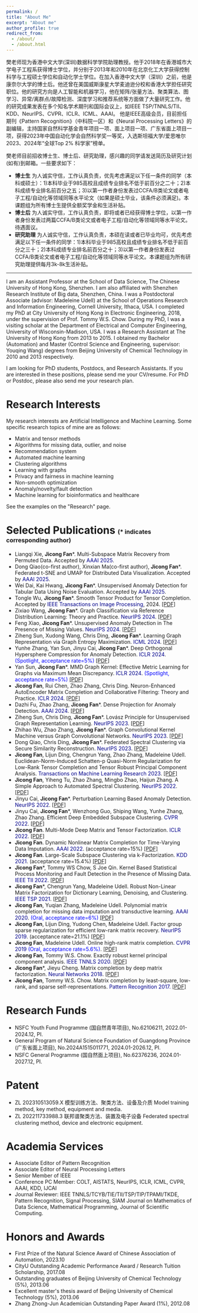 ```yaml
---
permalink: /
title: "About Me"
excerpt: "About me"
author_profile: true
redirect_from: 
  - /about/
  - /about.html
---
```



樊老师现为香港中文大学(深圳)数据科学学院助理教授。他于2018年在香港城市大学电子工程系获得博士学位，并分别于2013年和2010年在北京化工大学获得控制科学与工程硕士学位和自动化学士学位。在加入香港中文大学（深圳）之前，他是康奈尔大学的博士后。他还曾在美国威斯康星大学麦迪逊分校和香港大学担任研究职位。他的研究方向是人工智能和机器学习，他在矩阵/张量方法、聚类算法、图学习、异常/离群点/故障检测、深度学习和推荐系统等方面做了大量研究工作。他的研究成果发表在多个知名学术期刊和国际会议上，如IEEE TSP/TNNLS/TII、KDD、NeurIPS、CVPR、ICLR、ICML、AAAI。 他是IEEE高级会员，目前担任期刊《Pattern Recognition》（中科院一区）和《Neural Processing Letters》的副编辑，主持国家自然科学基金青年项目一项、面上项目一项、广东省面上项目一项，获得2023年中国自动化学会自然科学奖一等奖，入选斯坦福大学/爱思唯尔2023、2024年“全球Top 2% 科学家”榜单。

樊老师目前招收博士生、博士后、研究助理，感兴趣的同学请发送简历及研究计划(如有)到邮箱。一些要求如下：
* <strong>博士生</strong> 为人诚实守信，工作认真负责，优先考虑满足以下任一条件的同学（本科或硕士）：1)本科毕业于985高校且成绩专业排名不低于前百分之二十；2)本科成绩专业排名前百分之五；3)以第一作者身份发表过CCFA/B类论文或者电子工程/自动化等领域同等水平论文（如果是硕士毕业，该条件必须满足)。本课题组为所有博士生提供全额奖学金和生活补贴。
* <strong>博士后</strong> 为人诚实守信，工作认真负责，即将或者已经获得博士学位，以第一作者身份发表过两篇CCFA/B类论文或者电子工程/自动化等领域同等水平论文。待遇面议。
* <strong>研究助理</strong> 为人诚实守信，工作认真负责，本硕在读或者已毕业均可，优先考虑满足以下任一条件的同学：1)本科毕业于985高校且成绩专业排名不低于前百分之三十；2)本科成绩专业排名前百分之十；3)以第一作者身份发表过CCFA/B类论文或者电子工程/自动化等领域同等水平论文。本课题组为所有研究助理提供每月3k-8k生活补贴。


---

I am an Assistant Professor at the School of Data Science, The Chinese University of Hong Kong, Shenzhen. I am also affiliated with Shenzhen Research Institute of Big data, Shenzhen, China. I was a Postdoctoral Associate (advisor: Madeleine Udell) at the School of Operations Research and Information Engineering, Cornell University, Ithaca, USA. I completed my PhD at City University of Hong Kong in Electronic Engineering, 2018, under the supervision of Prof. Tommy W.S. Chow. During my PhD, I was a visiting scholar at the Department of Electrical and Computer Engineering, University of Wisconsin-Madison, USA. I was a Research Assistant at The University of Hong Kong from 2013 to 2015. I obtained my Bachelor (Automation) and Master (Control Science and Engineering, supervisor: Youqing Wang) degrees from Beijing University of Chemical Technology in 2010 and 2013 respectively.

I am looking for PhD students, Postdocs, and Research Assistants. If you are interested in these positions, please send me your CV/resume. For PhD or Postdoc, please also send me your research plan.



Research Interests
======
My research interests are Artificial Intelligence and Machine Learning. Some specific research topics of mine are as follows:
* Matrix and tensor methods
* Algorithms for missing data, outlier, and noise
* Recommendation system
* Automated machine learning
* Clustering algorithms
* Learning with graphs
* Privacy and fairness in machine learning
* Non-smooth optimization
* Anomaly/novelty/fault detection
* Machine learning for bioinformatics and healthcare

See the examples on the "Research" page.

Selected Publications <font size=3>(* indicates corresponding author)</font>
======

* Liangqi Xie, <strong>Jicong Fan</strong>*. Multi-Subspace Matrix Recovery from Permuted Data. Accepted by <font color=DarkBlue>AAAI 2025</font>.
* Dong Qiao(co-first author), Xinxian Ma(co-first author), <strong>Jicong Fan</strong>*. Federated t-SNE and UMAP for Distributed Data Visualization. Accepted by <font color=DarkBlue>AAAI 2025</font>. 
* Wei Dai, Kai Hwang, <strong>Jicong Fan</strong>*. Unsupervised Anomaly Detection for Tabular Data Using Noise Evaluation. Accepted by <font color=DarkBlue>AAAI 2025</font>. 
* Tongle Wu, <strong>Jicong Fan</strong>*. Smooth Tensor Product for Tensor Completion. Accepted by <font color=DarkBlue>IEEE Transactions on Image Processing</font>, 2024. <a href="https://ieeexplore.ieee.org/document/10750255">[PDF]</a>
* Zixiao Wang, <strong>Jicong Fan</strong>*. Graph Classification via Reference Distribution Learning: Theory and Practice. <font color=DarkBlue>NeurIPS 2024</font>. <a href="https://arxiv.org/pdf/2408.11370">[PDF]</a>
* Feng Xiao, <strong>Jicong Fan</strong>*. Unsupervised Anomaly Detection in The Presence of Missing Values. <font color=DarkBlue>NeurIPS 2024</font>. <a href="https://openreview.net/pdf?id=AoEeBqP8AD">[PDF]</a>
* Ziheng Sun, Xudong Wang, Chris Ding, <strong>Jicong Fan</strong>*. Learning Graph Representation via Graph Entropy Maximization. <font color=DarkBlue>ICML 2024</font>. <a href="https://openreview.net/pdf?id=xwOENWCo46">[PDF]</a>
* Yunhe Zhang, Yan Sun, Jinyu Cai, <strong>Jicong Fan</strong>*. Deep Orthogonal Hypersphere Compression for Anomaly Detection. <font color=DarkBlue>ICLR 2024</font>. <font color=blue>(Spotlight, acceptance rate=5%) </font> <a href="https://openreview.net/pdf?id=cJs4oE4m9Q">[PDF]</a>
* Yan Sun, <strong>Jicong Fan</strong>*. MMD Graph Kernel: Effective Metric Learning for Graphs via Maximum Mean Discrepancy. <font color=DarkBlue>ICLR 2024</font>. <font color=blue>(Spotlight, acceptance rate=5%) </font> <a href="https://openreview.net/pdf?id=GZ6AcZwA8r">[PDF]</a>
* <strong>Jicong Fan</strong>, Rui Chen, Zhao Zhang, Chris Ding. Neuron-Enhanced AutoEncoder Matrix Completion and Collaborative Filtering: Theory and Practice. <font color=DarkBlue>ICLR 2024</font>. <a href="https://openreview.net/pdf?id=kPrxk6tUcg">[PDF]</a>
* Dazhi Fu, Zhao Zhang, <strong>Jicong Fan</strong>*. Dense Projection for Anomaly Detection. <font color=DarkBlue>AAAI 2024</font>.  <a href="https://ojs.aaai.org/index.php/AAAI/article/view/28682">[PDF]</a>
* Ziheng Sun, Chris Ding, <strong>Jicong Fan</strong>*. Lovász Principle for Unsupervised Graph Representation Learning. <font color=DarkBlue> NeurIPS 2023</font>. <a href="https://proceedings.neurips.cc/paper_files/paper/2023/file/b61da4f02b271cb7b5e3d538e2b78fb9-Paper-Conference.pdf">[PDF]</a>
* Zhihao Wu, Zhao Zhang, <strong>Jicong Fan</strong>*. Graph Convolutional Kernel Machine versus Graph Convolutional Networks. <font color=DarkBlue>NeurIPS 2023</font>.
<a href="https://proceedings.neurips.cc/paper_files/paper/2023/file/3ec6c6fc9065aa57785eb05dffe7c3db-Paper-Conference.pdf">[PDF]</a>
* Dong Qiao, Chris Ding, <strong>Jicong Fan</strong>*. Federated Spectral Clustering via Secure Similarity Reconstruction. <font color=DarkBlue>NeurIPS 2023</font>. <a href="https://proceedings.neurips.cc/paper_files/paper/2023/file/b6cd2650926d332c86a84c48529cc421-Paper-Conference.pdf">[PDF]</a>
* <strong>Jicong Fan</strong>, Lijun Ding, Chengrun Yang, Zhao Zhang, Madeleine Udell. Euclidean-Norm-Induced Schatten-p Quasi-Norm Regularization for Low-Rank Tensor Completion and Tensor Robust Principal Component Analysis. <font color=DarkBlue>Transactions on Machine Learning Research 2023</font>. <a href="https://openreview.net/pdf?id=Grhi800jVz">[PDF]</a>
* <strong>Jicong Fan</strong>, Yiheng Tu, Zhao Zhang, Mingbo Zhao, Haijun Zhang. A Simple Approach to Automated Spectral Clustering. <font color=DarkBlue>NeurIPS 2022</font>.	<a href="https://proceedings.neurips.cc/paper_files/paper/2022/file/407fb8c5f3fda374c57d1bb18313ea5d-Paper-Conference.pdf">[PDF]</a>
* Jinyu Cai, <strong>Jicong Fan</strong>*. Perturbation Learning Based Anomaly Detection. <font color=DarkBlue>NeurIPS 2022</font>. <a href="https://proceedings.neurips.cc/paper_files/paper/2022/file/5c261ccdc44fbd32fbb344fa578a1844-Paper-Conference.pdf">[PDF]</a>
* Jinyu Cai, <strong>Jicong Fan</strong>*, Wenzhong Guo, Shiping Wang, Yunhe Zhang, Zhao Zhang.  Efficient Deep Embedded Subspace Clustering. <font color=DarkBlue>CVPR 2022</font>. <a href="https://openaccess.thecvf.com/content/CVPR2022/papers/Cai_Efficient_Deep_Embedded_Subspace_Clustering_CVPR_2022_paper.pdf">[PDF]</a>
* <strong>Jicong Fan</strong>. Multi-Mode Deep Matrix and Tensor Factorization. <font color=DarkBlue>ICLR 2022</font>. <a href="https://openreview.net/pdf?id=6YVIk0sAkF_">[PDF]</a>
* <strong>Jicong Fan</strong>. Dynamic Nonlinear Matrix Completion for Time-Varying Data Imputation. <font color=DarkBlue>AAAI 2022</font>. (acceptance rate=15%) <a href="https://ojs.aaai.org/index.php/AAAI/article/view/20612">[PDF]</a>
* <strong>Jicong Fan</strong>. Large-Scale Subspace Clustering via k-Factorization. <font color=DarkBlue>KDD 2021</font>. (acceptance rate=15.4%) <a href="https://dl.acm.org/doi/pdf/10.1145/3447548.3467267">[PDF]</a>
* <strong>Jicong Fan</strong>*, Tommy WS Chow, S Joe Qin. Kernel Based Statistical Process Monitoring and Fault Detection in the Presence of Missing Data. <font color=DarkBlue>IEEE TII 2022</font>. <a href="https://ieeexplore.ieee.org/abstract/document/9568741/">[PDF]</a>
* <strong>Jicong Fan</strong>*, Chengrun Yang, Madeleine Udell. Robust Non-Linear Matrix Factorization for Dictionary Learning, Denoising, and Clustering. <font color=DarkBlue>IEEE TSP 2021</font>. <a href="https://ieeexplore.ieee.org/abstract/document/9366807">[PDF]</a>
* <strong>Jicong Fan</strong>, Yuqian Zhang, Madeleine Udell. Polynomial matrix completion for missing data imputation and transductive learning. <font color=DarkBlue>AAAI 2020</font>. <font color=blue>(Oral, acceptance rate=6%)</font> <a href="https://ojs.aaai.org/index.php/AAAI/article/view/5796">[PDF]</a>
* <strong>Jicong Fan</strong>, Lijun Ding, Yudong Chen, Madeleine Udell. Factor group sparse regularization for efficient low-rank matrix recovery. <font color=DarkBlue>NeurIPS 2019</font>. (acceptance rate=21.1%) <a href="https://proceedings.neurips.cc/paper/2019/file/0fc170ecbb8ff1afb2c6de48ea5343e7-Paper.pdf">[PDF]</a>
* <strong>Jicong Fan</strong>, Madeleine Udell. Online high-rank matrix completion. <font color=DarkBlue>CVPR 2019</font> <font color=blue>(Oral, acceptance rate=5.6%)</font>. <a href="https://openaccess.thecvf.com/content_CVPR_2019/papers/Fan_Online_High_Rank_Matrix_Completion_CVPR_2019_paper.pdf">[PDF]</a>
* <strong>Jicong Fan</strong>, Tommy W.S. Chow. Exactly robust kernel principal component analysis. <font color=DarkBlue>IEEE TNNLS 2020</font>. <a href="https://ieeexplore.ieee.org/abstract/document/8701558">[PDF]</a>
* <strong>Jicong Fan</strong>*, Jieyu Cheng. Matrix completion by deep matrix factorization. <font color=DarkBlue>Neural Networks 2018</font>. <a href="https://www.sciencedirect.com/science/article/pii/S0925231217309621">[PDF]</a>
* <strong>Jicong Fan</strong>, Tommy W.S. Chow. Matrix completion by least-square, low-rank, and sparse self-representations. <font color=DarkBlue>Pattern Recognition 2017.</font> <a href="https://www.sciencedirect.com/science/article/pii/S0031320317302030">[PDF]</a>
  
Research Funds
======

* NSFC Youth Fund Programme (国自然青年项目), No.62106211, 2022.01-2024.12, PI.
* General Program of Natural Science Foundation of Guangdong Province (广东省面上项目), No.2024A1515011771, 2024.01-2026.12, PI.
* NSFC General Programme (国自然面上项目), No.62376236, 2024.01-2027.12, PI.

Patent
======
* ZL 202310513059.X 模型训练方法、聚类方法、设备及介质 Model training method, key method, equipment and media. 
* ZL 202211733988.3 联邦谱聚类方法、装置及电子设备 Federated spectral clustering method, device and electronic equipment.
  
Academia Services
======

* Associate Editor of Pattern Recognition
* Associate Editor of Neural Processing Letters
* Senior Member of IEEE
* Conference PC Member: COLT, AISTATS, NeurIPS, ICLR, ICML, CVPR, AAAI, KDD, IJCAI
* Journal Reviewer: IEEE TNNLS/TCYB/TIE/TII/TSP/TIP/TPAMI/TKDE, Pattern Recognition, Signal Processing, SIAM Journal on Mathematics of Data Science, Mathematical Programming, Journal of Scientific Computing.



Honors and Awards
======
* First Prize of the Natural Science Award of Chinese Association of Automation, 2023.10
* CityU Outstanding Academic Performance Award / Research Tuition Scholarship, 2017.08
* Outstanding graduates of Beijing University of Chemical Technology (5%), 2013.06
* Excellent master's thesis award of Beijing University of Chemical Technology (5%), 2013.06
* Zhang Zhong-Jun Academician Outstanding Paper Award (1%), 2012.08	



